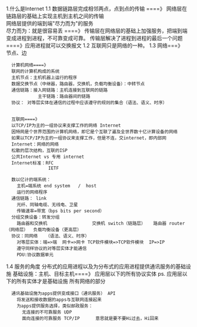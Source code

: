 1.什么是Internet
  1.1 数据链路层完成相邻两点，点到点的传输 ====》 网络层在链路层的基础上实现主机到主机之间的传输   
      网络层提供的端到端"尽力而为"的服务  
      尽力而为：就是很容易丢 ====》 传输层在网络层的基础上加强服务，把端到端变成进程到进程，不可靠变成可靠。
      传输层解决了进程到进程的最后一个问题====》应用进程就可以交换报文
  1.2 互联网只是网络的一种。
  1.3 网络===》    
      节点、边     
      
      计算机网络====》   
      联网的计算机构成的系统
      主机节点：主机机器上运行的程序
      数据交换节点（中继器，路由器，交换机，负载均衡设备）：中转节点
      通信链路：接入网链路：主机连接到互联网的链路
                主干链路：路由器间的链路
      协议： 对等层实体在通信的过程中应该遵守的规则的集合（语法、语义、时序）
      
      
      互联网====》
      以TCP/IP为主的一组协议来支撑工作的网络 Internet
      因特网是个世界范围的计算机网络，即它是个互联了遍及全世界数十亿计算设备的网络
      如果以TCP/IP为主的一组协议来支撑工作，但是不连，交internet，即内部网
      Internet：网络的网络
      松散的层次结构，互联的ISP
      公共Internet vs 专用 internet
      Internet标准：RFC
                    IETF
      
      数以亿计的端系统：
        主机=端系统 end system   /  host
        运行的网络程序
      通信链路： link
        光纤、同轴电缆、无线电、卫星
        传输速率=带宽（bps bits per second）
      分组交换设备：转发分组
        路由器和交换机                 交换机 switch（链路层）   路由器 router（网络层）  负载均衡设备（更高层）
      协议：同网络   （语法、语义、时序）
        对等层实体：端=>端  网卡=>网卡 TCP软件模块=>TCP软件模块  IP=>IP
        遵守同样协议的对等层实体才能通信
        PDU:协议数据单元
        
    
      
  1.4 服务的角度
      分布式的应用进程以及为分布式的应用进程提供通讯服务的基础设施
      基础设施：主机、目标主机====》 应用层以下的所有协议实体       ps. 应用层以下的所有实体才是基础设施
                所有网络的部分  
      
      通讯基础设施为apps提供变成接口（通讯服务） API
        将发送和接收数据的apps与互联网连接起来
        为apps提供服务选择，类似邮政服务：
          无连接的不可靠服务 UDP
          面向连接的可靠服务 TCP/IP      意思就是要不要Hi过去，Hi回来
          
      
      
      
      
      
      
      
      
      
      
      
      
      
      
        
